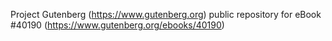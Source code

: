 Project Gutenberg (https://www.gutenberg.org) public repository for eBook #40190 (https://www.gutenberg.org/ebooks/40190)
